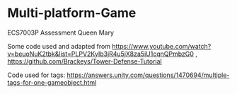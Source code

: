 # Multi-platform-Game
ECS7003P Assessment Queen Mary


Some code used and adapted from https://www.youtube.com/watch?v=beuoNuK2tbk&list=PLPV2KyIb3jR4u5jX8za5iU1cqnQPmbzG0 , https://github.com/Brackeys/Tower-Defense-Tutorial

Code used for tags:
https://answers.unity.com/questions/1470694/multiple-tags-for-one-gameobject.html
